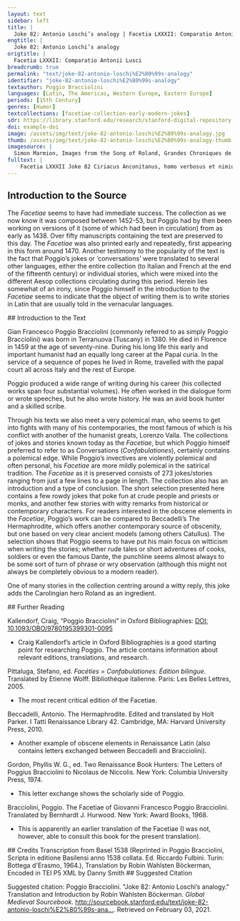 ```yaml
---
layout: text
sidebar: left
title: |
  Joke 82: Antonio Loschi’s analogy | Facetia LXXXII: Comparatio Antonii Lusci
engtitle: |
  Joke 82: Antonio Loschi’s analogy
origtitle: |
  Facetia LXXXII: Comparatio Antonii Lusci
breadcrumb: true
permalink: "text/joke-82-antonio-loschi%E2%80%99s-analogy"
identifier: "joke-82-antonio-loschi%E2%80%99s-analogy"
textauthor: Poggio Bracciolini
languages: [Latin, The Americas, Western Europe, Eastern Europe]
periods: [15th Century]
genres: [Humor]
textcollections: [facetiae-collection-early-modern-jokes]
sdr: https://library.stanford.edu/research/stanford-digital-repository 
doi: example-doi 
image: /assets/img/text/joke-82-antonio-loschi%E2%80%99s-analogy.jpg
thumb: /assets/img/text/joke-82-antonio-loschi%E2%80%99s-analogy-thumb.jpg
imagesource: |
  Simon Marmion, Images from the Song of Roland, Grandes Chroniques de France, St. Petersburg, Ms. Hermitage. fr. 88: (Niederl. Burgund, Mitte 15. Jh., Exemplar Philipps des Guten), folio. 154v [Public Domain]]
fulltext: |
    Facetia LXXXII Joke 82 Ciriacus Anconitanus, homo verbosus et nimium loquax, deplorabat aliquando, astantibus nobis, casum atque eversionem Imperii Romani, Ciriaco d’Ancona, a verbose and far too talkative man, was once lamenting the fall and destruction of the Roman empire, while we were standing nearby. It seemed to cause him great pain. inque ea re vehementius angi videbatur. Tum Antonius Luscus, vir doctissimus, qui in coetu aderat, ridens hominis stultam curam: Then Antonio Loschi, a very learned man who was in our group, laughed at the man’s stupid worry and said: 'Hic persimilis est,' inquit, 'viro Mediolanensi, qui, die festo, cum audisset unum e grege cantorum (qui gesta heroum ad plebem decantant) recitantem mortem Rolandi, qui septingentis iam ferme annis in proelio occubuit, “He is very similar to a man from Milan who on a feast day heard a man from a group of singers (who were singing about the deeds of the heroes to the people) recite the Death of Roland, who had died in battle almost seven-hundred years ago. coepit acriter flere, atque inde, The man started crying bitterly. cum uxor domum reversum maestum ac gementem vidisset, rogassetque quidnam accidisset novi: Later when his wife upon his return saw him sad and mournful, she asked him what had happened. 'Heu! mea uxor,' inquit, 'defunctus sum!' He said: “oh dear wife, I just want to die!” 'Mi vir,' uxor ait, 'quid tibi adversi evenit? The wife said: “dear husband, what misfortune has befallen you? Solare, atque ad cenam veni.' Cheer up and come to dinner!” At ille cum in gemitu perseveraret, neque cibum vellet sumere, tandem instantius maeroris causam percontanti mulieri: But he kept on sighing and refused to eat, and finally the wife demanded to know the reason for his grief and he replied: “Do you know what news I heard today?” An nescis,' respondit, 'quae nova hodie audivi?' 'Quaenam, vir?' uxor inquit. The wife said: “What news, husband?” 'Mortuus est Rolandus, qui solus tuebatur Christianos!' “Roland, the lone protector of all Christians, is dead!” Solata est mulier insulsam maestitiam viri, et vix tandem ad cenam potuit illum perducere. The wife then soothed the husband’s silly grief and could, with some difficulty, make him come to dinner. 
---
```

## Introduction to the Source 
<p>The <em>Facetiae</em> seems to have had immediate success. The collection as we now know it was composed between 1452-53, but Poggio had by then been working on versions of it (some of which had been in circulation) from as early as 1438. Over fifty manuscripts containing the text are preserved to this day. The <em>Facetiae</em> was also printed early and repeatedly, first appearing in this form around 1470. Another testimony to the popularity of the text is the fact that Poggio’s jokes or ‘conversations’ were translated to several other languages, either the entire collection (to Italian and French at the end of the fifteenth century) or individual stories, which were mixed into the different Aesop collections circulating during this period. Herein lies somewhat of an irony, since Poggio himself in the introduction to the <em>Facetiae</em> seems to indicate that the object of writing them is to write stories in Latin that are usually told in the vernacular languages.</p>
## Introduction to the Text 
<p>Gian Francesco Poggio Bracciolini (commonly referred to as simply Poggio Bracciolini) was born in Terranuova (Tuscany) in 1380. He died in Florence in 1459 at the age of seventy-nine. During his long life this early and important humanist had an equally long career at the Papal curia. In the service of a sequence of popes he lived in Rome, travelled with the papal court all across Italy and the rest of Europe.</p> <p>Poggio produced a wide range of writing during his career (his collected works span four substantial volumes). He often worked in the dialogue form or wrote speeches, but he also wrote history. He was an avid book hunter and a skilled scribe.</p> <p>Through his texts we also meet a very polemical man, who seems to get into fights with many of his contemporaries, the most famous of which is his conflict with another of the humanist greats, Lorenzo Valla. The collections of jokes and stories known today as the <em>Facetiae</em>, but which Poggio himself preferred to refer to as Conversations (<em>Confabulationes</em>), certainly contains a polemical edge. While Poggio’s invectives are violently polemical and often personal, his <em>Facetiae</em> are more mildly polemical in the satirical tradition. The <em>Facetiae</em> as it is preserved consists of 273 jokes/stories ranging from just a few lines to a page in length. The collection also has an introduction and a type of conclusion. The short selection presented here contains a few rowdy jokes that poke fun at crude people and priests or monks, and another few stories with witty remarks from historical or contemporary characters. For readers interested in the obscene elements in the <em>Facetiae</em>, Poggio’s work can be compared to Beccadelli’s The Hermaphrodite, which offers another contemporary source of obscenity, but one based on very clear ancient models (among others Catullus). The selection shows that Poggio seems to have put his main focus on witticism when writing the stories; whether rude tales or short adventures of cooks, soldiers or even the famous Dante, the punchline seems almost always to be some sort of turn of phrase or wry observation (although this might not always be completely obvious to a modern reader).</p> <p dir="ltr" id="docs-internal-guid-97bee2a6-7fff-cf41-0753-2aa1f5aa41fe">One of many stories in the collection centring around a witty reply, this joke adds the Carolingian hero Roland as an ingredient. </p>
## Further Reading 
<p>Kallendorf, Craig, “Poggio Bracciolini” in Oxford Bibliographies: <a href="https://www.oxfordbibliographies.com/view/document/obo-9780195399301/obo-9780195399301-0095.xml">DOI: 10.1093/OBO/9780195399301-0095</a></p> <ul> <li>Craig Kallendorf’s article in Oxford Bibliographies is a good starting point for researching Poggio. The article contains information about relevant editions, translations, and research.</li> </ul> <p>Pittaluga, Stefano, ed. <em>Facéties = Confabulationes: Édition bilingue.</em> Translated by Etienne Wolff. Bibliothèque italienne. Paris: Les Belles Lettres, 2005.</p> <ul> <li>The most recent critical edition of the Facetiae.</li> </ul> <p>Beccadelli, Antonio. The Hermaphrodite. Edited and translated by Holt Parker. I Tatti Renaissance Library 42. Cambridge, MA: Harvard University Press, 2010.</p> <ul> <li>Another example of obscene elements in Renaissance Latin (also contains letters exchanged between Beccadelli and Bracciolini).</li> </ul> <p>Gordon, Phyllis W. G., ed. Two Renaissance Book Hunters: The Letters of Poggius Bracciolini to Nicolaus de Niccolis. New York: Columbia University Press, 1974.</p> <ul> <li>This letter exchange shows the scholarly side of Poggio.</li> </ul> <p>Bracciolini, Poggio. The Facetiae of Giovanni Francesco Poggio Bracciolini. Translated by Bernhardt J. Hurwood. New York: Award Books, 1968.</p> <ul> <li>This is apparently an earlier translation of the Facetiae (I was not, however, able to consult this book for the present translation).</li> </ul>
## Credits
Transcription from Basel 1538 (Reprinted in Poggio Bracciolini, Scripta in editione Basilensi anno 1538 collata. Ed. Riccardo Fulbini. Turin: Bottega d'Erasmo, 1964.), 
Translation by Robin Wahlsten Böckerman, 
Encoded in TEI P5 XML by Danny Smith
## Suggested Citation
<p>Suggested citation: Poggio Bracciolini.  "Joke 82: Antonio Loschi’s analogy." Translation and Introduction by Robin Wahlsten Böckerman. <em>Global Medieval Sourcebook</em>. <a href="http://sourcebook.stanford.edu/text/joke-82-antonio-loschi%E2%80%99s-analogy">http://sourcebook.stanford.edu/text/joke-82-antonio-loschi%E2%80%99s-ana...</a>. Retrieved on February 03, 2021.</p>